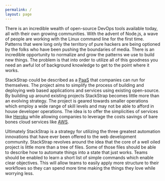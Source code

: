```yaml
---
permalink: /
layout: page
---
```


There is an incredible wealth of open-source DevOps tools available today, all
with their own growing communities. With the advent of Node.js, a wave of
people are working with the Linux command line for the first time. Patterns
that were long only the territory of pure hackers are being optioned by the
folks who have been pushing the boundaries of media. There is an incredible
opportunity to normalize and grow the patterns we use to build new things.
The problem is that into order to utilize all of this goodness you need an
awful lot of background knowledge to get to the point where it works.

StackStrap could be described as a [PaaS] that companies can run for themselves.
The project aims to simplify the process of building and deploying web based
applications and services using existing open-source. By building up around
existing projects StackStrap becomes little more than an evolving strategy. The
project is geared towards smaller operations which employ a wide range of skill
levels and may not be able to afford in house developer operations. The idea is
to offer the simplicities of services like [Heroku] while allowing companies to
leverage the costs savings of bare bones cloud services like [AWS].

Ultimately StackStrap is a strategy for utilizing the three greatest
automation innovations that have ever been offered to the web development
community. StackStrap revolves around the idea that the core of a well oiled
project is little more than a tree of files. Some of those files should be able
to describe how to automate things into a state that just works. Teams should be
enabled to learn a short list of simple commands which enable clear objectives.
This will allow teams to easily apply more structure to their workflows so they
can spend more time making the things they love while worrying less.

[PaaS]: http://en.wikipedia.org/wiki/Platform_as_a_service
[Heroku]: https://www.heroku.com/
[AWS]: http://aws.amazon.com/
